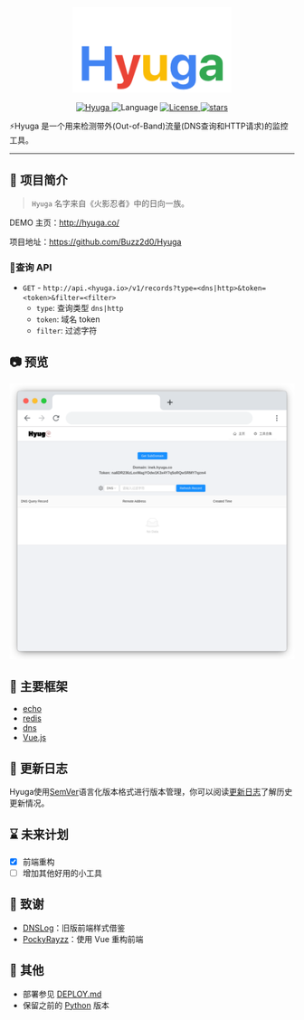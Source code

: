<div align="center" >
    <img src="./docs/hyuga.png" width="280" alt="Hyuga" />
</div>
<p align="center">
    <a href="https://github.com/Buzz2d0/Hyuga">
        <img alt="Hyuga" src="https://img.shields.io/badge/Hyuga-2.0.3-yellow"/>
    </a>
    <img src="https://img.shields.io/badge/Language-Golang-blue" alt="Language" />
    <a href="https://github.com/Buzz2d0/Hyuga/blob/master/LICENSE">
        <img alt="License" src="https://img.shields.io/github/license/Buzz2d0/Hyuga"/>
    </a>
    <a href="https://github.com/Buzz2d0/Hyuga/stargazers">
        <img alt="stars" src="https://img.shields.io/github/stars/Buzz2d0/Hyuga"/>
    </a>
 </p>
⚡️Hyuga 是一个用来检测带外(Out-of-Band)流量(DNS查询和HTTP请求)的监控工具。

---
## 🎉 项目简介
> `Hyuga` 名字来自《火影忍者》中的日向一族。

DEMO 主页：http://hyuga.co/

项目地址：https://github.com/Buzz2d0/Hyuga

### 🚀查询 API
- `GET` - `http://api.<hyuga.io>/v1/records?type=<dns|http>&token=<token>&filter=<filter>`
    - `type`: 查询类型 `dns|http`
    - `token`: 域名 token
    - `filter`: 过滤字符


## 📷 预览
![demo.png](./docs/demo.png)

## 👏 主要框架

- [echo](https://github.com/labstack/echo/)
- [redis](https://github.com/go-redis/redis/)
- [dns](https://github.com/miekg/dns/)
- [Vue.js](https://cn.vuejs.org)

## 📝 更新日志

Hyuga使用[SemVer](https://semver.org/)语言化版本格式进行版本管理，你可以阅读[更新日志](./CHANGELOG.md)了解历史更新情况。

## ⌛ 未来计划

 - [x] 前端重构
 - [ ] 增加其他好用的小工具

## 🙏 致谢

- [DNSLog](http://dnslog.cn)：旧版前端样式借鉴
- [PockyRayzz](https://github.com/PockyRayzz)：使用 Vue 重构前端

## 👀 其他
- 部署参见 [DEPLOY.md](./DEPLOY.md)
- 保留之前的 [Python](https://github.com/Buzz2d0/Hyuga/tree/python) 版本